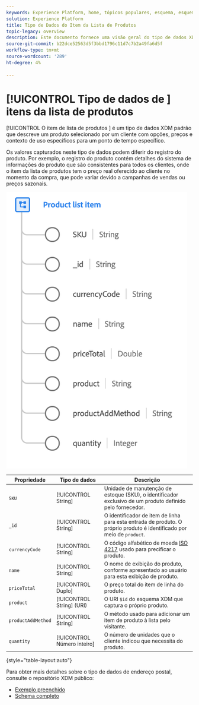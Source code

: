 ```yaml
---
keywords: Experience Platform, home, tópicos populares, esquema, esquema, XDM, campos, esquemas, esquemas, endereço, xdm:endereço, tipo de dados, tipo de dados, tipo de dados;
solution: Experience Platform
title: Tipo de Dados do Item da Lista de Produtos
topic-legacy: overview
description: Este documento fornece uma visão geral do tipo de dados XDM do item da lista de produtos.
source-git-commit: b22dce52563d5f3bbd1796c11d7c7b2a49fa6d5f
workflow-type: tm+mt
source-wordcount: '289'
ht-degree: 4%

---
```


# [!UICONTROL Tipo de dados de ] itens da lista de produtos

[!UICONTROL O item de lista de produtos ] é um tipo de dados XDM padrão que descreve um produto selecionado por um cliente com opções, preços e contexto de uso específicos para um ponto de tempo específico.

Os valores capturados neste tipo de dados podem diferir do registro do produto. Por exemplo, o registro do produto contém detalhes do sistema de informações do produto que são consistentes para todos os clientes, onde o item da lista de produtos tem o preço real oferecido ao cliente no momento da compra, que pode variar devido a campanhas de vendas ou preços sazonais.

![](../images/data-types/product-list-item.png)

| Propriedade | Tipo de dados | Descrição |
| --- | --- | --- |
| `SKU` | [!UICONTROL String] | Unidade de manutenção de estoque (SKU), o identificador exclusivo de um produto definido pelo fornecedor. |
| `_id` | [!UICONTROL String] | O identificador de item de linha para esta entrada de produto. O próprio produto é identificado por meio de `product`. |
| `currencyCode` | [!UICONTROL String] | O código alfabético de moeda [ISO 4217](https://www.iso.org/iso-4217-currency-codes.html) usado para precificar o produto. |
| `name` | [!UICONTROL String] | O nome de exibição do produto, conforme apresentado ao usuário para esta exibição de produto. |
| `priceTotal` | [!UICONTROL Duplo] | O preço total do item de linha do produto. |
| `product` | [!UICONTROL String]  (URI) | O URI `$id` do esquema XDM que captura o próprio produto. |
| `productAddMethod` | [!UICONTROL String] | O método usado para adicionar um item de produto à lista pelo visitante. |
| `quantity` | [!UICONTROL Número inteiro] | O número de unidades que o cliente indicou que necessita do produto. |

{style=&quot;table-layout:auto&quot;}

Para obter mais detalhes sobre o tipo de dados de endereço postal, consulte o repositório XDM público:

* [Exemplo preenchido](https://github.com/adobe/xdm/blob/master/components/datatypes/productlistitem.example.1.json)
* [Schema completo](https://github.com/adobe/xdm/blob/master/components/datatypes/productlistitem.schema.json)

